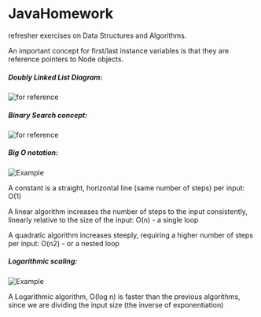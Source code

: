 # JavaHomework
refresher exercises on Data Structures and Algorithms.

An important concept for first/last instance variables is that they are reference pointers to Node objects.

##### Doubly Linked List Diagram:

![for reference](https://github.com/futureproofd/JavaHomework/blob/master/assets/screencaps/doublydiagram.png)

##### Binary Search concept:

![for reference](https://github.com/futureproofd/JavaHomework/blob/master/assets/screencaps/binary_concept.png)

##### Big O notation:

![Example](https://github.com/futureproofd/JavaHomework/assets/screencaps/big_o_notation.png)

A constant is a straight, horizontal line (same number of steps) per input: O(1)

A linear algorithm increases the number of steps to the input consistently, linearly relative to the size of the input: O(n) - a single loop

A quadratic algorithm increases steeply, requiring a higher number of steps per input: O(n2) - or a nested loop

##### Logarithmic scaling:

![Example](https://github.com/futureproofd/JavaHomework/assets/screencaps/logarithmic.png)

A Logarithmic algorithm, O(log n) is faster than the previous algorithms, since we are dividing the input size (the inverse of exponentiation)

